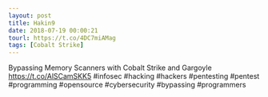 ```yaml
---
layout: post
title: Hakin9
date: 2018-07-19 00:00:21
tourl: https://t.co/4DC7miAMag
tags: [Cobalt Strike]
---
```

Bypassing Memory Scanners with Cobalt Strike and Gargoyle https://t.co/AlSCamSKK5 #infosec #hacking #hackers #pentesting #pentest #programming #opensource #cybersecurity #bypassing #programmers